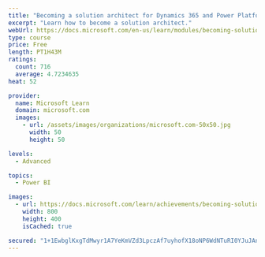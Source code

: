 ```yaml
---
title: "Becoming a solution architect for Dynamics 365 and Power Platform"
excerpt: "Learn how to become a solution architect."
webUrl: https://docs.microsoft.com/en-us/learn/modules/becoming-solution-architect/
type: course
price: Free
length: PT1H43M
ratings:
  count: 716
  average: 4.7234635
heat: 52

provider:
  name: Microsoft Learn
  domain: microsoft.com
  images:
    - url: /assets/images/organizations/microsoft.com-50x50.jpg
      width: 50
      height: 50

levels:
  - Advanced

topics:
  - Power BI

images:
  - url: https://docs.microsoft.com/learn/achievements/becoming-solution-architect-social.png
    width: 800
    height: 400
    isCached: true

secured: "1+1EwbglKxgTdMwyr1A7YeKmVZd3LpczAf7uyhofX18oNP6WdNTuRI0YJuJAnwT+JYgBl89xGn9cA1Zx0f7MY2wRIhjmaEHJdk7kC9ZYDxYXK6ay6wNFuXL1gVucABur2w5qUa7YnUso526eHu9Anzxz5zskWKjkFd/lGiHaZDL30kHdzUJ7cMLDSd6VrpxP9wzivO0Jcik8UTTy+JEyziYn6/iCWAcvI0g+AuqVO/+WwqSQjHgKZvlZxOobrOHYfBhU2H+HUdbjUpERmiIyhDqOt9cT6fhTTsbak6Ysy2QJDm3dbhkyDPnbrFq2lVtOZEEbokN6+/yDnWysZvFaRLWjV5JGoBo1sPX5c6DadzvFu5Kljy3hMz8QLDgnVws4s/T5Cg/pRV3jgYrIg+0r8L2MyYCQd4dKXUc3wsXxemA=;ax/o3xZ2QHboCxGr1/5ZCg=="
---
```


